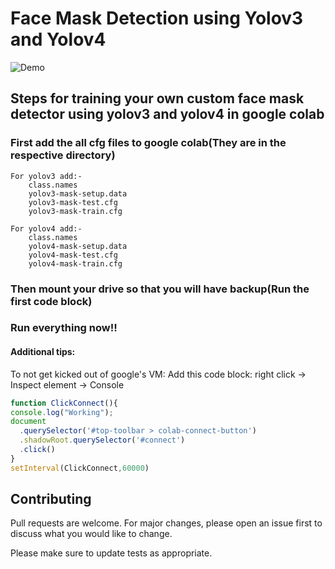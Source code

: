 # Face Mask Detection using Yolov3 and Yolov4

![Demo](https://im6.ezgif.com/tmp/ezgif-6-1ed0f276e31c.gif)

## Steps for training your own custom face mask detector using yolov3 and yolov4 in google colab

### First add the all cfg files to google colab(They are in the respective directory)
```
For yolov3 add:-
    class.names
    yolov3-mask-setup.data
    yolov3-mask-test.cfg
    yolov3-mask-train.cfg
```
```
For yolov4 add:-
    class.names
    yolov4-mask-setup.data
    yolov4-mask-test.cfg
    yolov4-mask-train.cfg

```

### Then mount your drive so that you will have backup(Run the first code block)

### Run everything now!!

#### Additional tips:

To not get kicked out of google's VM:
Add this code block:
right click -> Inspect element -> Console

```javascript
function ClickConnect(){
console.log("Working"); 
document
  .querySelector('#top-toolbar > colab-connect-button')
  .shadowRoot.querySelector('#connect')
  .click() 
}
setInterval(ClickConnect,60000)
```

## Contributing
Pull requests are welcome. For major changes, please open an issue first to discuss what you would like to change.

Please make sure to update tests as appropriate.




